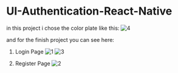 # UI-Authentication-React-Native

in this project i chose the color plate like this:
![4](https://github.com/seccret404/UI-Authentication-React-Native/assets/104558000/4fd78c2b-17f9-4d52-ab1f-73bbd519efc4)

and for the finish project you can see here:
1. Login Page
![1](https://github.com/seccret404/UI-Authentication-React-Native/assets/104558000/00d6cb95-d7e8-4ee2-a4dd-5d1f2b48d874)
![3](https://github.com/seccret404/UI-Authentication-React-Native/assets/104558000/54f0492b-82f4-46b6-935a-ec9545384dd1)

2. Register Page
![2](https://github.com/seccret404/UI-Authentication-React-Native/assets/104558000/ea67b01c-67c3-499e-b112-0e7cb7f879ff)
